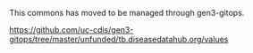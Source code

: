This commons has moved to be managed through gen3-gitops. 

https://github.com/uc-cdis/gen3-gitops/tree/master/unfunded/tb.diseasedatahub.org/values